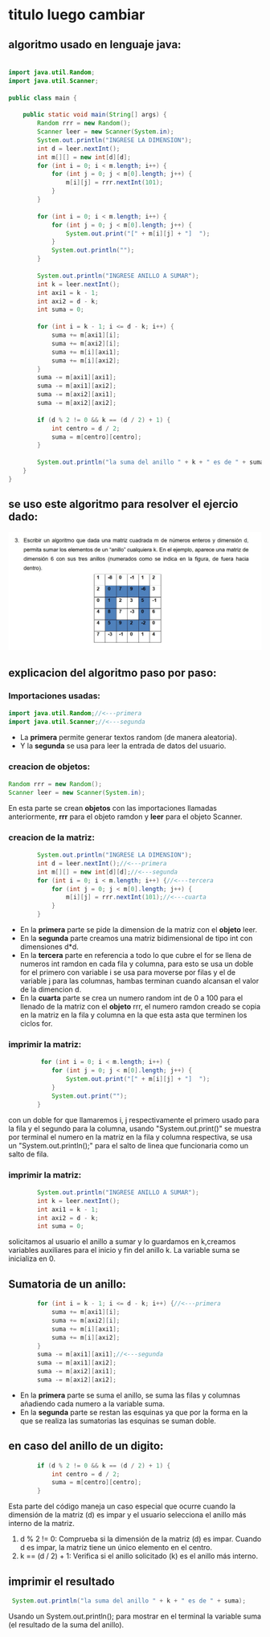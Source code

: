 # titulo luego cambiar
## algoritmo usado en lenguaje java:
```java

import java.util.Random;
import java.util.Scanner;

public class main {

    public static void main(String[] args) {
        Random rrr = new Random();
        Scanner leer = new Scanner(System.in);
        System.out.println("INGRESE LA DIMENSION");
        int d = leer.nextInt();
        int m[][] = new int[d][d];
        for (int i = 0; i < m.length; i++) {
            for (int j = 0; j < m[0].length; j++) {
                m[i][j] = rrr.nextInt(101);
            }
        }

        for (int i = 0; i < m.length; i++) {
            for (int j = 0; j < m[0].length; j++) {
                System.out.print("[" + m[i][j] + "]  ");
            }
            System.out.println("");
        }

        System.out.println("INGRESE ANILLO A SUMAR");
        int k = leer.nextInt();
        int axi1 = k - 1;
        int axi2 = d - k;
        int suma = 0;

        for (int i = k - 1; i <= d - k; i++) {
            suma += m[axi1][i];
            suma += m[axi2][i];
            suma += m[i][axi1];
            suma += m[i][axi2];
        }
        suma -= m[axi1][axi1];
        suma -= m[axi1][axi2];
        suma -= m[axi2][axi1];
        suma -= m[axi2][axi2];
        
        if (d % 2 != 0 && k == (d / 2) + 1) {
            int centro = d / 2;
            suma = m[centro][centro];
        }

        System.out.println("la suma del anillo " + k + " es de " + suma);
    }
}
```
## se uso este algoritmo para resolver el ejercio dado:
![Captura de pantalla de la aplicación](matriz.jpg)

## explicacion del algoritmo paso por paso:
### Importaciones usadas:
```java
import java.util.Random;//<---primera
import java.util.Scanner;//<---segunda
```
- La **primera** permite generar textos random (de manera aleatoria).   
- Y la **segunda** se usa para leer la entrada de datos del usuario.

### creacion de objetos:
```java
Random rrr = new Random();
Scanner leer = new Scanner(System.in);
```
En esta parte se crean **objetos** con las importaciones llamadas anteriormente, **rrr** para el objeto ramdon y **leer** para el objeto Scanner.

### creacion de la matriz:
```java
        System.out.println("INGRESE LA DIMENSION");
        int d = leer.nextInt();//<---primera
        int m[][] = new int[d][d];//<---segunda
        for (int i = 0; i < m.length; i++) {//<---tercera
            for (int j = 0; j < m[0].length; j++) {
                m[i][j] = rrr.nextInt(101);//<---cuarta
            }
        }
```
- En la **primera** parte se pide la dimension de la matriz con el **objeto** leer.
- En la **segunda** parte creamos una matriz bidimensional de tipo int con dimensiones d*d.
- En la **tercera** parte en referencia a todo lo que cubre el for se llena de numeros int ramdon en cada fila y columna, para esto se usa un doble for el primero con variable i se usa para moverse por filas y el de variable j para las columnas, hambas terminan cuando alcansan el valor de la dimencion d.
- En la **cuarta** parte se crea un numero random int de 0 a 100 para el llenado de la matriz con el **objeto** rrr, el numero ramdon creado se copia en la matriz en la fila y columna en la que esta asta que terminen los ciclos for.

### imprimir la matriz:
```java
         for (int i = 0; i < m.length; i++) {
            for (int j = 0; j < m[0].length; j++) {
                System.out.print("[" + m[i][j] + "]  ");
            }
            System.out.print("");
        }
```
con un doble for que llamaremos i, j respectivamente el primero usado para la fila y el segundo para la columna, usando "System.out.print()" se muestra por terminal el numero en la matriz en la fila y columna respectiva, se usa un "System.out.println();" para el salto de linea que funcionaria como un salto de fila.

### imprimir la matriz:
```java
        System.out.println("INGRESE ANILLO A SUMAR");
        int k = leer.nextInt();
        int axi1 = k - 1;
        int axi2 = d - k;
        int suma = 0;
```
solicitamos al usuario el anillo a sumar y lo guardamos en k,creamos variables auxiliares para el inicio y fin del anillo k. La variable suma se inicializa en 0.

## Sumatoria de un anillo: 
```java
        for (int i = k - 1; i <= d - k; i++) {//<---primera
            suma += m[axi1][i];
            suma += m[axi2][i];
            suma += m[i][axi1];
            suma += m[i][axi2];
        }
        suma -= m[axi1][axi1];//<---segunda
        suma -= m[axi1][axi2];
        suma -= m[axi2][axi1];
        suma -= m[axi2][axi2];
```
- En la **primera** parte se suma el anillo, se suma las filas y columnas añadiendo cada numero a la variable suma.
- En la **segunda** parte se restan las esquinas ya que por la forma en la que se realiza las sumatorias las esquinas se suman doble.
## en caso del anillo de un digito:
```java
        if (d % 2 != 0 && k == (d / 2) + 1) {
            int centro = d / 2;
            suma = m[centro][centro];
        }
```
Esta parte del código maneja un caso especial que ocurre cuando la dimensión de la matriz (d) es impar y el usuario selecciona el anillo más interno de la matriz.
1. d % 2 != 0: Comprueba si la dimensión de la matriz (d) es impar.
Cuando d es impar, la matriz tiene un único elemento en el centro.
2. k == (d / 2) + 1: Verifica si el anillo solicitado (k) es el anillo más interno.
## imprimir el resultado 
```java
 System.out.println("la suma del anillo " + k + " es de " + suma);
```
Usando un System.out.println(); para mostrar en el terminal la variable suma (el resultado de la suma del anillo).

